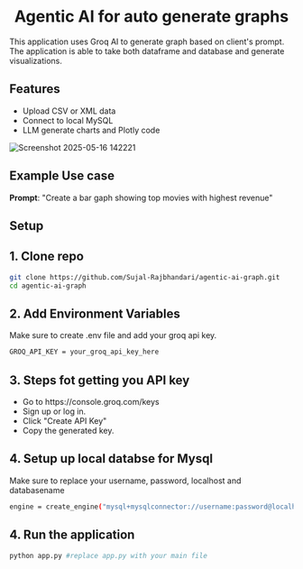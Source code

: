 <h1 align = "center">Agentic AI for auto generate graphs</h1>

This application uses Groq AI to generate graph based on client's prompt. The application is able to take both dataframe and database and generate visualizations. <br> 

<h2>Features</h2>
<ul>
<li>Upload CSV or XML data</li>
<li>Connect to local MySQL</li>
<li>LLM generate charts and Plotly code</li>
</ul>

![Screenshot 2025-05-16 142221](https://github.com/user-attachments/assets/03a274b5-1ee4-4043-8791-88dbe28a4b1e)


<h2>Example Use case</h2>
<b>Prompt</b>: "Create a bar gaph showing top movies with highest revenue"

<h2>Setup</h2>
<h2>1. Clone repo</h2>

```bash
git clone https://github.com/Sujal-Rajbhandari/agentic-ai-graph.git
cd agentic-ai-graph
```

<h2>2. Add Environment Variables</h2>
Make sure to create .env file and add your groq api key.

```bash
GROQ_API_KEY = your_groq_api_key_here
```

<h2>3. Steps fot getting you API key</h2>
<ul>
  <li>Go to https://console.groq.com/keys</li>
  <li>Sign up or log in.</li>
  <li>Click "Create API Key"</li>
  <li>Copy the generated key.</li>
</ul>
<h2>4. Setup up local databse for Mysql</h2>
Make sure to replace your username, password, localhost and databasename

```bash
engine = create_engine("mysql+mysqlconnector://username:password@localhost:3306/database")
```
<h2>4. Run the application</h2>

```bash
python app.py #replace app.py with your main file
```
